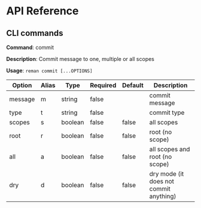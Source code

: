 # API Reference

## CLI commands


**Command**: commit

**Description**: Commit message to one, multiple or all scopes

**Usage**: `reman commit [...OPTIONS]`

| Option | Alias | Type | Required | Default | Description |
| ------ | ----- | ---- | -------- | ------- | ----------- |
| message | m | string | false |  | commit message
type | t | string | false |  | commit type
scopes | s | boolean | false | false | all scopes
root | r | boolean | false | false | root (no scope)
all | a | boolean | false | false | all scopes and root (no scope)
dry | d | boolean | false | false | dry mode (it does not commit anything) |
